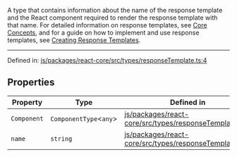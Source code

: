A type that contains information about the name of the response template and the React component required to render the response template with that name.
For detailed information on response templates, see [Core Concepts](../../../../concepts/001-core-concepts.md#response-templates), and for a guide on how to implement and use response templates,
see [Creating Response Templates](../../../../guides/customization/005-response-templates.mdx).

---

Defined in: [js/packages/react-core/src/types/responseTemplate.ts:4](https://github.com/thesysdev/crayon/blob/main/js/packages/react-core/src/types/responseTemplate.ts#L4)

## Properties

| Property                           | Type                     | Defined in                                                                                                                                                      |
| ---------------------------------- | ------------------------ | --------------------------------------------------------------------------------------------------------------------------------------------------------------- |
| <a id="component"></a> `Component` | `ComponentType`\<`any`\> | [js/packages/react-core/src/types/responseTemplate.ts:6](https://github.com/thesysdev/crayon/blob/main/js/packages/react-core/src/types/responseTemplate.ts#L6) |
| <a id="name"></a> `name`           | `string`                 | [js/packages/react-core/src/types/responseTemplate.ts:5](https://github.com/thesysdev/crayon/blob/main/js/packages/react-core/src/types/responseTemplate.ts#L5) |
